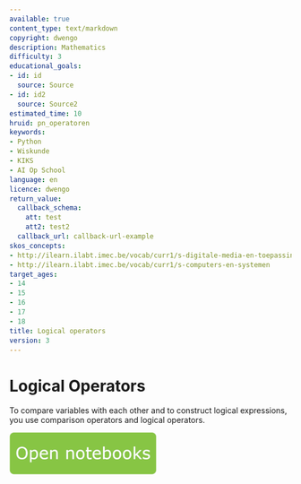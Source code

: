 ```yaml
---
available: true
content_type: text/markdown
copyright: dwengo
description: Mathematics
difficulty: 3
educational_goals:
- id: id
  source: Source
- id: id2
  source: Source2
estimated_time: 10
hruid: pn_operatoren
keywords:
- Python
- Wiskunde
- KIKS
- AI Op School
language: en
licence: dwengo
return_value:
  callback_schema:
    att: test
    att2: test2
  callback_url: callback-url-example
skos_concepts:
- http://ilearn.ilabt.imec.be/vocab/curr1/s-digitale-media-en-toepassingen
- http://ilearn.ilabt.imec.be/vocab/curr1/s-computers-en-systemen
target_ages:
- 14
- 15
- 16
- 17
- 18
title: Logical operators
version: 3
---
```

# Logical Operators
To compare variables with each other and to construct logical expressions, you use comparison operators and logical operators.

[![](embed/Knop.png "Button")](https://kiks.ilabt.imec.be/jupyterhub/?id=1020 "Notebooks Calculating")